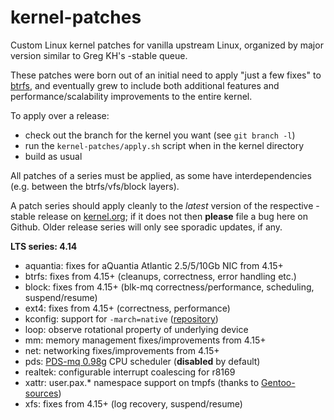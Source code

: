 kernel-patches
==============

Custom Linux kernel patches for vanilla upstream Linux, organized by major
version similar to Greg KH's -stable queue.

These patches were born out of an initial need to apply "just a few fixes"
to [btrfs](https://btrfs.wiki.kernel.org/), and eventually grew to include both
additional features and performance/scalability improvements to the entire kernel.

To apply over a release:

- check out the branch for the kernel you want (see `git branch -l`)
- run the `kernel-patches/apply.sh` script when in the kernel directory
- build as usual

All patches of a series must be applied, as some have interdependencies
(e.g. between the btrfs/vfs/block layers).

A patch series should apply cleanly to the *latest* version of the respective -stable
release on [kernel.org](https://www.kernel.org/); if it does not then **please** file
a bug here on Github. Older release series will only see sporadic updates, if any.

**LTS series: 4.14**

- aquantia: fixes for aQuantia Atlantic 2.5/5/10Gb NIC from 4.15+
- btrfs: fixes from 4.15+ (cleanups, correctness, error handling etc.)
- block: fixes from 4.15+ (blk-mq correctness/performance, scheduling, suspend/resume)
- ext4: fixes from 4.15+ (correctness, performance)
- kconfig: support for `-march=native` ([repository](https://github.com/graysky2/kernel_gcc_patch))
- loop: observe rotational property of underlying device
- mm: memory management fixes/improvements from 4.15+
- net: networking fixes/improvements from 4.15+
- pds: [PDS-mq 0.98g](http://cchalpha.blogspot.de/2017/11/pds-098g-release.html) CPU scheduler (**disabled** by default)
- realtek: configurable interrupt coalescing for r8169
- xattr: user.pax.* namespace support on tmpfs (thanks to [Gentoo-sources](https://gitweb.gentoo.org/proj/linux-patches.git/))
- xfs: fixes from 4.15+ (log recovery, suspend/resume)

